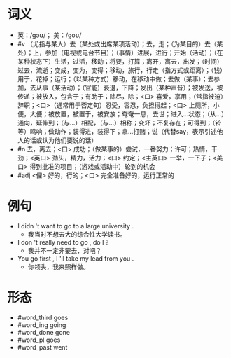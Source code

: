 # 词义
- 英：/ɡəʊ/； 美：/ɡoʊ/
- #v （尤指与某人）去（某处或出席某项活动）；去，走；（为某目的）去（某处）；上，参加（电视或电台节目）；（事情）进展，进行；开始（活动）；（在某种状态下）生活，过活，移动；将要，打算；离开，离去，出发；（时间）过去，流逝；变成，变为，变得；移动，旅行，行走（指方式或距离）；（钱）用于，花掉；运行；（以某种方式）移动，在移动中做；去做（某事）；去参加，去从事（某活动）；（官能）衰退，下降；发出（某种声音）；被发送，被传递；被放入，包含于；有助于；除尽，除；<口> 喜爱，享用；（常指被迫）辞职；<口>（通常用于否定句）忍受，容忍，负担得起；<口> 上厕所，小便，大便；被放置，被置于，被安放；奄奄一息，去世；进入…状态；（从…）通向，延伸到；（与…）相配，（与…）相称；变坏；不复存在；可得到；（铃等）鸣响；做动作；装得进，装得下；拿…打赌；说（代替say，表示引述他人的话或认为他们要说的话）
- #n 去，离去；<口> 成功；（做某事的）尝试，一番努力；许可；热情，干劲；<英口> 劲头，精力，活力；<口> 约定；<主英口> 一举，一下子；<美口> 得到批准的项目；（游戏或活动中）轮到的机会
- #adj <俚> 好的，行的；<口> 完全准备好的，运行正常的
# 例句
- I didn 't want to go to a large university .
	- 我当时不想去大的综合性大学读书。
- I don 't really need to go , do I ?
	- 我并不一定非要去，对吧？
- You go first , I 'll take my lead from you .
	- 你领头，我来照样做。
# 形态
- #word_third goes
- #word_ing going
- #word_done gone
- #word_pl goes
- #word_past went
